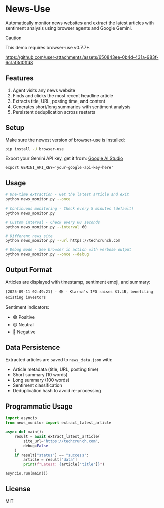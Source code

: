 # News-Use

Automatically monitor news websites and extract the latest articles with sentiment analysis using browser agents and Google Gemini.

> [!CAUTION]
> This demo requires browser-use v0.7.7+.

https://github.com/user-attachments/assets/650843ee-0b4d-431a-983f-6c1af3d0ffd8

## Features

1. Agent visits any news website
2. Finds and clicks the most recent headline article
3. Extracts title, URL, posting time, and content
4. Generates short/long summaries with sentiment analysis
5. Persistent deduplication across restarts

## Setup

Make sure the newest version of browser-use is installed:
```bash
pip install -U browser-use
```

Export your Gemini API key, get it from: [Google AI Studio](https://makersuite.google.com/app/apikey) 
```
export GEMINI_API_KEY='your-google-api-key-here'
```

## Usage

```bash
# One-time extraction - Get the latest article and exit
python news_monitor.py --once

# Continuous monitoring - Check every 5 minutes (default)
python news_monitor.py

# Custom interval - Check every 60 seconds
python news_monitor.py --interval 60

# Different news site
python news_monitor.py --url https://techcrunch.com

# Debug mode - See browser in action with verbose output
python news_monitor.py --once --debug
```

## Output Format

Articles are displayed with timestamp, sentiment emoji, and summary:
```
[2025-09-11 02:49:21] - 🟢 - Klarna's IPO raises $1.4B, benefiting existing investors
```

Sentiment indicators:
- 🟢 Positive
- 🟡 Neutral  
- 🔴 Negative

## Data Persistence

Extracted articles are saved to `news_data.json` with:
- Article metadata (title, URL, posting time)
- Short summary (10 words)
- Long summary (100 words)
- Sentiment classification
- Deduplication hash to avoid re-processing

## Programmatic Usage

```python
import asyncio
from news_monitor import extract_latest_article

async def main():
    result = await extract_latest_article(
        site_url="https://techcrunch.com",
        debug=False
    )
    if result["status"] == "success":
        article = result["data"]
        print(f"Latest: {article['title']}")

asyncio.run(main())
```

## License

MIT
